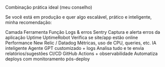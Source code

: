 Combinação prática ideal (meu conselho)

Se você está em produção e quer algo escalável, prático e inteligente, minha recomendação:

Camada	Ferramenta	Função
Logs & erros	Sentry	Captura e alerta erros da aplicação
Uptime	UptimeRobot	Verifica se site/app estão online
Performance	New Relic / Datadog	Métricas, uso de CPU, queries, etc.
IA inteligente	Agente GPT customizado + logs	Analisa tudo e te envia relatórios/sugestões
CI/CD	GitHub Actions + observabilidade	Automatiza deploys com monitoramento pós-deploy